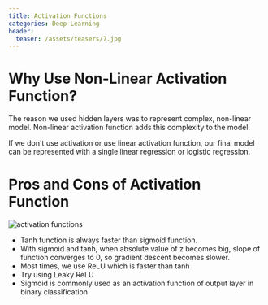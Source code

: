 ```yaml
---
title: Activation Functions
categories: Deep-Learning
header:
  teaser: /assets/teasers/7.jpg
---
```


# Why Use Non-Linear Activation Function?

The reason we used hidden layers was to represent complex, non-linear model. Non-linear activation function adds this complexity to the model.

If we don't use activation or use linear activation function, our final model can be represented with a single linear regression or logistic regression.

# Pros and Cons of Activation Function

![activation functions](https://lh3.googleusercontent.com/7GQl9SapuXE5jVz0Mj3ZEwytYc82uDq4zGa7dT2f1SIyJzsQPImHhKuk7nefBtp8PV6e-vt5MZvv-gObp2Loi3H_y8pu2YGzbnU9fP2otgJRInYjwlKGIGdnVuo26AN77HcAna7AuA=w2400)

* Tanh function is always faster than sigmoid function.
* With sigmoid and tanh, when absolute value of z becomes big, slope of function converges to 0, so gradient descent becomes slower.
* Most times, we use ReLU which is faster than tanh
* Try using Leaky ReLU
* Sigmoid is commonly used as an activation function of output layer in binary classification
